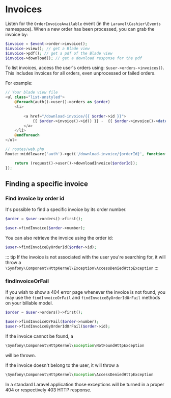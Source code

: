 # Invoices

Listen for the `OrderInvoiceAvailable` event (in the `Laravel\Cashier\Events` namespace).
When a new order has been processed, you can grab the invoice by:

```php
$invoice = $event->order->invoice();
$invoice->view(); // get a Blade view
$invoice->pdf(); // get a pdf of the Blade view
$invoice->download(); // get a download response for the pdf
```

To list invoices, access the user's orders using: `$user->orders->invoices()`.
This includes invoices for all orders, even unprocessed or failed orders.

For example:

```php
// Your blade view file
<ul class="list-unstyled">
    @foreach(auth()->user()->orders as $order)
    <li>
        
        <a href="/download-invoice/{{ $order->id }}">
            {{ $order->invoice()->id() }} -  {{ $order->invoice()->date() }}
        </a>
    </li>
    @endforeach
</ul>

// routes/web.php
Route::middleware('auth')->get('/download-invoice/{orderId}', function($orderId){

    return (request()->user()->downloadInvoice($orderId));
});
```

## Finding a specific invoice

### Find invoice by order id

It's possible to find a specific invoice by its order number.

```php
$order = $user->orders()->first();

$user->findInvoice($order->number);
```

You can also retrieve the invoice using the order id:

```php
$user->findInvoiceByOrderId($order->id);
```


::: tip
If the invoice is not associated with the user you're searching for, it will throw a
```\Symfony\Component\HttpKernel\Exception\AccessDeniedHttpException```
:::

### findInvoiceOrFail

If you wish to show a 404 error page whenever the invoice is not found, you may use the `findInvoiceOrFail` and
`findInvoiceByOrderIdOrFail` methods on your billable model.

```php
$order = $user->orders()->first();

$user->findInvoiceOrFail($order->number);
$user->findInvoiceByOrderIdOrFail($order->id);
```

If the invoice cannot be found, a

```php
\Symfony\Component\HttpKernel\Exception\NotFoundHttpException
```

will be thrown.

If the invoice doesn't belong to the user, it will throw a 

```php
\Symfony\Component\HttpKernel\Exception\AccessDeniedHttpException
```

In a standard Laravel application those exceptions will be turned in a proper 404 or respectively 403 HTTP response.
